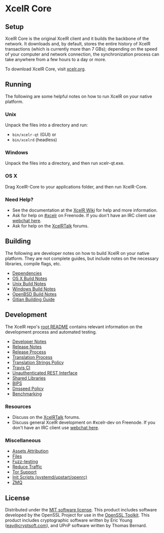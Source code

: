 XcelR Core
=============

Setup
---------------------
XcelR Core is the original XcelR client and it builds the backbone of the network. It downloads and, by default, stores the entire history of XcelR transactions (which is currently more than 7 GBs); depending on the speed of your computer and network connection, the synchronization process can take anywhere from a few hours to a day or more.

To download XcelR Core, visit [xcelr.org](https://xcelr.org).

Running
---------------------
The following are some helpful notes on how to run XcelR on your native platform.

### Unix

Unpack the files into a directory and run:

- `bin/xcelr-qt` (GUI) or
- `bin/xcelrd` (headless)

### Windows

Unpack the files into a directory, and then run xcelr-qt.exe.

### OS X

Drag XcelR-Core to your applications folder, and then run XcelR-Core.

### Need Help?

* See the documentation at the [XcelR Wiki](https://xcelr.info/)
for help and more information.
* Ask for help on [#xcelr](http://webchat.freenode.net?channels=xcelr) on Freenode. If you don't have an IRC client use [webchat here](http://webchat.freenode.net?channels=xcelr).
* Ask for help on the [XcelRTalk](https://xcelrtalk.io/) forums.

Building
---------------------
The following are developer notes on how to build XcelR on your native platform. They are not complete guides, but include notes on the necessary libraries, compile flags, etc.

- [Dependencies](dependencies.md)
- [OS X Build Notes](build-osx.md)
- [Unix Build Notes](build-unix.md)
- [Windows Build Notes](build-windows.md)
- [OpenBSD Build Notes](build-openbsd.md)
- [Gitian Building Guide](gitian-building.md)

Development
---------------------
The XcelR repo's [root README](/README.md) contains relevant information on the development process and automated testing.

- [Developer Notes](developer-notes.md)
- [Release Notes](release-notes.md)
- [Release Process](release-process.md)
- [Translation Process](translation_process.md)
- [Translation Strings Policy](translation_strings_policy.md)
- [Travis CI](travis-ci.md)
- [Unauthenticated REST Interface](REST-interface.md)
- [Shared Libraries](shared-libraries.md)
- [BIPS](bips.md)
- [Dnsseed Policy](dnsseed-policy.md)
- [Benchmarking](benchmarking.md)

### Resources
* Discuss on the [XcelRTalk](https://xcelrtalk.io/) forums.
* Discuss general XcelR development on #xcelr-dev on Freenode. If you don't have an IRC client use [webchat here](http://webchat.freenode.net/?channels=xcelr-dev).

### Miscellaneous
- [Assets Attribution](assets-attribution.md)
- [Files](files.md)
- [Fuzz-testing](fuzzing.md)
- [Reduce Traffic](reduce-traffic.md)
- [Tor Support](tor.md)
- [Init Scripts (systemd/upstart/openrc)](init.md)
- [ZMQ](zmq.md)

License
---------------------
Distributed under the [MIT software license](/COPYING).
This product includes software developed by the OpenSSL Project for use in the [OpenSSL Toolkit](https://www.openssl.org/). This product includes
cryptographic software written by Eric Young ([eay@cryptsoft.com](mailto:eay@cryptsoft.com)), and UPnP software written by Thomas Bernard.
